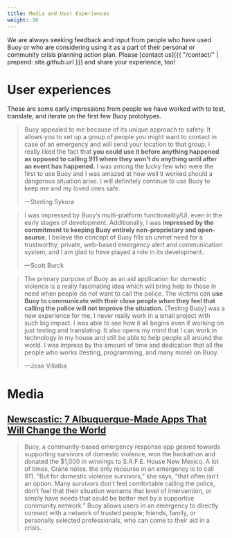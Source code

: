 ```yaml
---
title: Media and User Experiences
weight: 30
---
```


We are always seeking feedback and input from people who have used Buoy or who are considering using it as a part of their personal or community crisis planning action plan. Please [contact us]({{ "/contact/" | prepend: site.github.url }}) and share your experience, too!

# User experiences

These are some early impressions from people we have worked with to test, translate, and iterate on the first few Buoy prototypes.

> Buoy appealed to me because of its unique approach to safety. It allows you to set up a group of people you might want to contact in case of an emergency and will send your location to that group. I really liked the fact that **you could use it before anything happened as opposed to calling 911 where they won't do anything until after an event has happened.** I was among the lucky few who were the first to use Buoy and I was amazed at how well it worked should a dangerous situation arise. I will definitely continue to use Buoy to keep me and my loved ones safe.
>
> &mdash;Sterling Sykora

> I was impressed by Buoy’s multi-platform functionality/UI, even in the early stages of development. Additionally, I was **impressed by the commitment to keeping Buoy entirely non-proprietary and open-source.** I believe the concept of Buoy fills an unmet need for a trustworthy, private, web-based emergency alert and communication system, and I am glad to have played a role in its development.
> 
> &mdash;Scott Burck

> The primary purpose of Buoy as an aid application for domestic violence is a really fascinating idea which will bring help to those in need when people do not want to call the police. The victims can **use Buoy to communicate with their close people when they feel that calling the police will not improve the situation.** [Testing Buoy] was a new experience for me, I never really work in a small project with such big impact. I was able to see how it all begins even if working on just testing and translating. It also opens my mind that I can work in technology in my house and still be able to help people all around the world. I was impress by the amount of time and dedication that all the people who works (testing, programming, and many more) on Buoy.
> 
> &mdash;Jose Villalba

# Media

## [Newscastic: 7 Albuquerque-Made Apps That Will Change the World](https://www.newscastic.com/news/7-albuquerque-made-apps-that-will-change-the-world-2995025/)

> Buoy, a community-based emergency response app geared towards supporting survivors of domestic violence, won the hackathon and donated the $1,000 in winnings to S.A.F.E. House New Mexico. A lot of times, Crane notes, the only recourse in an emergency is to call 911. "But for domestic violence survivors,” she says, "that often isn’t an option. Many survivors don’t feel comfortable calling the police, don’t feel that their situation warrants that level of intervention, or simply have needs that could be better met by a supportive community network.” Buoy allows users in an emergency to directly connect with a network of trusted people; friends, family, or personally selected professionals, who can come to their aid in a crisis.
